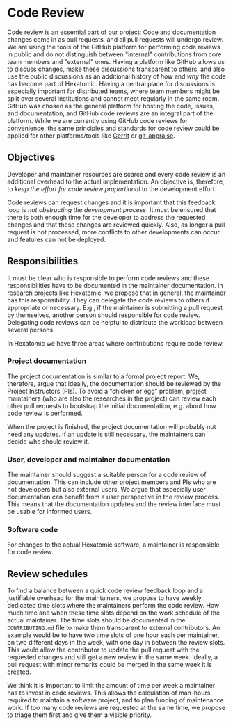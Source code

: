 # Code Review

Code review is an essential part of our project: Code and documentation changes come in as pull requests, and all pull requests will undergo review.
We are using the tools of the GitHub platform for performing code reviews in public and do not distinguish between
"internal" contributions from core team members and "external" ones.
Having a platform like GitHub allows us to discuss changes, make these discussions transparent to others, and also use the public discussions as an additional history
of *how* and *why* the code has become part of Hexatomic.
Having a central place for discussions is especially important for distributed teams, where team members might be split over several institutions and cannot meet regularly in the same room.
GitHub was chosen as the general platform for hosting the code, issues, and documentation, and GitHub code reviews are an integral part of the platform.
While we are currently using GitHub code reviews for convenience, the same principles and standards for code review could be applied for other platforms/tools like [Gerrit](https://www.gerritcodereview.com/) or [git-appraise](https://github.com/google/git-appraise).

## Objectives

Developer and maintainer resources are scarce and every code review is an additional overhead to the actual implementation.
An objective is, therefore, to *keep the effort for code review proportional* to the development effort.

Code reviews can request changes and it is important that this feedback loop is *not obstructing the development process*.
It must be ensured that there is both enough time for the developer to address the requested changes and that these changes are reviewed quickly.
Also, as longer a pull request is not processed, more conflicts to other developments can occur and features can not be deployed.

## Responsibilities

It must be clear who is responsible to perform code reviews and these responsibilities have to be documented in the maintainer documentation.
In research projects like Hexatomic, we propose that in general, the maintainer has this responsibility.
They can delegate the code reviews to others if appropriate or necessary.
E.g., if the maintainer is submitting a pull request by themselves, another person should responsible for code review.
Delegating code reviews can be helpful to distribute the workload between several persons.

In Hexatomic we have three areas where contributions require code review.

### Project documentation

The project documentation is similar to a formal project report.
We, therefore, argue that ideally, the documentation should be reviewed by the Project Instructors (PIs).
To avoid a “chicken or egg” problem, project maintainers (who are also the researches in the project) can review each other pull requests to bootstrap the initial documentation, e.g. about how code review is performed.

When the project is finished, the project documentation will probably not need any updates.
If an update is still necessary, the maintainers can decide who should review it.

### User, developer and maintainer documentation

The maintainer should suggest a suitable person for a code review of documentation.
This can include other project members and PIs who are not developers but also external users.
We argue that especially user documentation can benefit from a user perspective in the review process.
This means that the documentation updates and the review interface must be usable for informed users.

### Software code

For changes to the actual Hexatomic software, a maintainer is responsible for code review.

## Review schedules

To find a balance between a quick code review feedback loop and a justifiable overhead for the maintainers, we propose
to have weekly dedicated time slots where the maintainers perform the code review.
How much time and when these time slots depend on the work schedule of the actual maintainer.
The time slots should be documented in the `CONTRIBUTING.md` file to make them transparent to external contributors.
An example would be to have two time slots of one hour each per maintainer, on two different days in the week, with one day in between the review slots.
This would allow the contributor to update the pull request with the requested changes and still get a new review in the same week.
Ideally, a pull request with minor remarks could be merged in the same week it is created.

We think it is important to limit the amount of time per week a maintainer has to invest in code reviews.
This allows the calculation of man-hours required to maintain a software project, and to plan funding of  maintenance work.
If too many code reviews are requested at the same time, we propose to triage them first and give them a visible priority.
